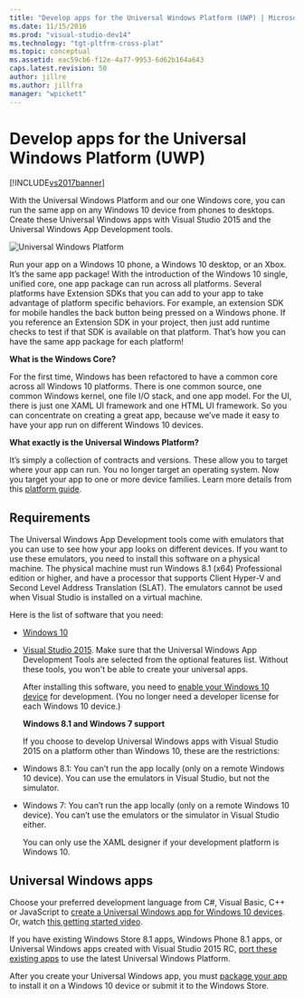 ```yaml
---
title: "Develop apps for the Universal Windows Platform (UWP) | Microsoft Docs"
ms.date: 11/15/2016
ms.prod: "visual-studio-dev14"
ms.technology: "tgt-pltfrm-cross-plat"
ms.topic: conceptual
ms.assetid: eac59cb6-f12e-4a77-9953-6d62b164a643
caps.latest.revision: 50
author: jillre
ms.author: jillfra
manager: "wpickett"
---
```

# Develop apps for the Universal Windows Platform (UWP)
[!INCLUDE[vs2017banner](../includes/vs2017banner.md)]

With the Universal Windows Platform and our one Windows core, you can run the same app on any Windows 10 device from phones to desktops. Create these Universal Windows apps with Visual Studio 2015 and the Universal Windows App Development tools.

 ![Universal Windows Platform](../cross-platform/media/uwp-coreextensions.png "UWP_CoreExtensions")

 Run your app on a Windows 10 phone, a Windows 10 desktop, or an Xbox. It’s the same app package! With the introduction of the Windows 10 single, unified core, one app package can run across all platforms. Several platforms have Extension SDKs that you can add to your app to take advantage of platform specific behaviors. For example, an extension SDK for mobile handles the back button being pressed on a Windows phone. If you reference an Extension SDK in your project, then just add runtime checks to test if that SDK is available on that platform. That’s how you can have the same app package for each platform!

 **What is the Windows Core?**

 For the first time, Windows has been refactored to have a common core across all Windows 10 platforms. There is one common source, one common Windows kernel, one file I/O stack, and one app model. For the UI, there is just one XAML UI framework and one HTML UI framework. So you can concentrate on creating a great app, because we’ve made it easy to have your app run on different Windows 10 devices.

 **What exactly is the Universal Windows Platform?**

 It’s simply a collection of contracts and versions. These allow you to target where your app can run. You no longer target an operating system. Now you target your app to one or more device families. Learn more details from this [platform guide](https://msdn.microsoft.com/library/windows/apps/dn894631.aspx).

## Requirements
 The Universal Windows App Development tools come with emulators that you can use to see how your app looks on different devices. If you want to use these emulators, you need to install this software on a physical machine. The physical machine must run Windows 8.1 (x64) Professional edition or higher, and have a processor that supports Client Hyper-V and Second Level Address Translation (SLAT). The emulators cannot be used when Visual Studio is installed on a virtual machine.

 Here is the list of software that you need:

- [Windows 10](https://windows.microsoft.com/windows/downloads)

- [Visual Studio 2015](https://visualstudio.microsoft.com/downloads/). Make sure that the Universal Windows App Development Tools are selected from the optional features list. Without these tools, you won't be able to create your universal apps.

  After installing this software, you need to [enable your Windows 10 device](https://msdn.microsoft.com/library/windows/apps/xaml/dn706236.aspx) for development. (You no longer need a developer license for each Windows 10 device.)

  **Windows 8.1 and Windows 7 support**

  If you choose to develop Universal Windows apps with Visual Studio 2015 on a platform other than Windows 10, these are the restrictions:

- Windows 8.1: You can’t run the app locally (only on a remote Windows 10 device). You can use the emulators in Visual Studio, but not the simulator.

- Windows 7: You can’t run the app locally (only on a remote Windows 10 device). You can’t use the emulators or the simulator in Visual Studio either.

  You can only use the XAML designer if your development platform is Windows 10.

## Universal Windows apps
 Choose your preferred development language from C#, Visual Basic, C++ or JavaScript to [create a Universal Windows app for Windows 10 devices](https://msdn.microsoft.com/library/windows/apps/xaml/dn609832.aspx#target_win10). Or, watch [this getting started video](https://channel9.msdn.com/Series/ConnectOn-Demand/229).

 If you have existing Windows Store 8.1 apps, Windows Phone 8.1 apps, or Universal Windows apps created with Visual Studio 2015 RC, [port these existing apps](https://msdn.microsoft.com/library/windows/apps/xaml/mt238321.aspx) to use the latest Universal Windows Platform.

 After you create your Universal Windows app, you must [package your app](https://msdn.microsoft.com/library/windows/apps/hh454036.aspx) to install it on a Windows 10 device or submit it to the Windows Store.
